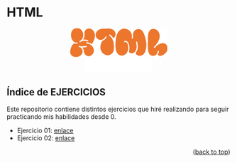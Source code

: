# HTML
<!-- LOGO PRESENTATION -->
<section id= "top">
<div align="center">
  <img src="html.png" alt="Logo">
</div>
<div align="center">
   <a href="https://github.com/Sailok25">
    <img src="by.png" alt="bysailok" width=150>
    </a>
</div>


## Índice de EJERCICIOS
Este repositorio contiene distintos ejercicios que hiré realizando para seguir practicando mis habilidades desde 0.
- Ejercicio 01: [enlace](https://github.com/Sailok25/HTML/blob/main/Ejercicio1.html)
- Ejercicio 02: [enlace](https://github.com/Sailok25/HTML/blob/main/Ejercicio2.html)

<p align="right">(<a href="#top">back to top</a>)</p>
